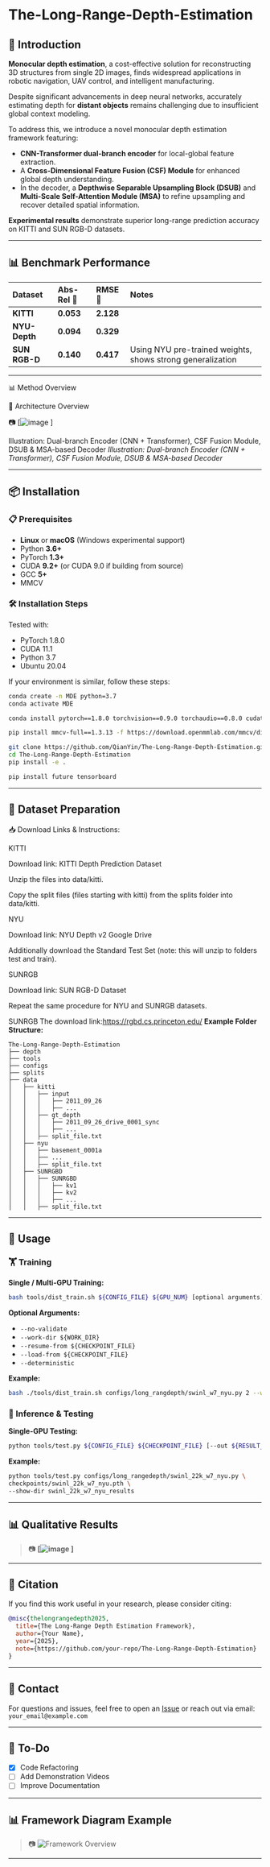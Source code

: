 # The-Long-Range-Depth-Estimation

## 📖 Introduction

**Monocular depth estimation**, a cost-effective solution for reconstructing 3D structures from single 2D images, finds widespread applications in robotic navigation, UAV control, and intelligent manufacturing.

Despite significant advancements in deep neural networks, accurately estimating depth for **distant objects** remains challenging due to insufficient global context modeling.

To address this, we introduce a novel monocular depth estimation framework featuring:

* **CNN-Transformer dual-branch encoder** for local-global feature extraction.
* A **Cross-Dimensional Feature Fusion (CSF) Module** for enhanced global depth understanding.
* In the decoder, a **Depthwise Separable Upsampling Block (DSUB)** and **Multi-Scale Self-Attention Module (MSA)** to refine upsampling and recover detailed spatial information.

**Experimental results** demonstrate superior long-range prediction accuracy on KITTI and SUN RGB-D datasets.

---

## 📊 Benchmark Performance

| Dataset       | Abs-Rel 🔽 | RMSE 🔽   | Notes                                                      |
| :------------ | :--------- | :-------- | :--------------------------------------------------------- |
| **KITTI**     | **0.053**  | **2.128** |                                                            |
| **NYU-Depth** | **0.094**  | **0.329** |                                                            |
 **SUN RGB-D**  | **0.140**  | **0.417** | Using NYU pre-trained weights, shows strong generalization
---

📊 Method Overview

📌 Architecture Overview

📷 [![image](https://github.com/user-attachments/assets/2736fe56-3299-4fb9-85aa-364612fc581f)
]

Illustration: Dual-branch Encoder (CNN + Transformer), CSF Fusion Module, DSUB & MSA-based Decoder
*Illustration: Dual-branch Encoder (CNN + Transformer), CSF Fusion Module, DSUB & MSA-based Decoder*

---

## 📦 Installation

### 📋 Prerequisites

* **Linux** or **macOS** (Windows experimental support)
* Python **3.6+**
* PyTorch **1.3+**
* CUDA **9.2+** (or CUDA 9.0 if building from source)
* GCC **5+**
* MMCV

### 🛠️ Installation Steps

Tested with:

* PyTorch 1.8.0
* CUDA 11.1
* Python 3.7
* Ubuntu 20.04

If your environment is similar, follow these steps:

```bash
conda create -n MDE python=3.7
conda activate MDE

conda install pytorch==1.8.0 torchvision==0.9.0 torchaudio==0.8.0 cudatoolkit=11.1 -c pytorch -c conda-forge

pip install mmcv-full==1.3.13 -f https://download.openmmlab.com/mmcv/dist/cu111/torch1.8.0/index.html

git clone https://github.com/QianYin/The-Long-Range-Depth-Estimation.git
cd The-Long-Range-Depth-Estimation
pip install -e .

pip install future tensorboard
```

---

## 📂 Dataset Preparation
📥 Download Links & Instructions:

KITTI

Download link: KITTI Depth Prediction Dataset

Unzip the files into data/kitti.

Copy the split files (files starting with kitti) from the splits folder into data/kitti.

NYU

Download link: NYU Depth v2 Google Drive

Additionally download the Standard Test Set (note: this will unzip to folders test and train).

SUNRGB

Download link: SUN RGB-D Dataset

Repeat the same procedure for NYU and SUNRGB datasets.

SUNRGB
The download link:https://rgbd.cs.princeton.edu/
**Example Folder Structure:**

```
The-Long-Range-Depth-Estimation
├── depth
├── tools
├── configs
├── splits
├── data
│   ├── kitti
│   │   ├── input
│   │   │   ├── 2011_09_26
│   │   │   ├── ...
│   │   ├── gt_depth
│   │   │   ├── 2011_09_26_drive_0001_sync
│   │   │   ├── ...
│   │   ├── split_file.txt
│   ├── nyu
│   │   ├── basement_0001a
│   │   ├── ...
│   │   ├── split_file.txt
│   ├── SUNRGBD
│   │   ├── SUNRGBD
│   │   │   ├── kv1
│   │   │   ├── kv2
│   │   │   ├── ...
│   │   ├── split_file.txt
```

---

## 🚀 Usage

### 🏋️ Training

**Single / Multi-GPU Training:**

```bash
bash tools/dist_train.sh ${CONFIG_FILE} ${GPU_NUM} [optional arguments]
```

**Optional Arguments:**

* `--no-validate`
* `--work-dir ${WORK_DIR}`
* `--resume-from ${CHECKPOINT_FILE}`
* `--load-from ${CHECKPOINT_FILE}`
* `--deterministic`

**Example:**

```bash
bash ./tools/dist_train.sh configs/long_rangdepth/swinl_w7_nyu.py 2 --work-dir work_dirs/saves/long_rangedepth/swinl_w7_nyu
```

### 🧪 Inference & Testing

**Single-GPU Testing:**

```bash
python tools/test.py ${CONFIG_FILE} ${CHECKPOINT_FILE} [--out ${RESULT_FILE}] [--eval ${EVAL_METRICS}] [--show]
```

**Example:**

```bash
python tools/test.py configs/long_rangedepth/swinl_22k_w7_nyu.py \
checkpoints/swinl_22k_w7_nyu.pth \
--show-dir swinl_22k_w7_nyu_results
```

---

## 📊 Qualitative Results

> 📷 **\[![image](https://github.com/user-attachments/assets/8d2871ea-8258-4056-9742-5a4b11074995)
]**

---

## 📖 Citation

If you find this work useful in your research, please consider citing:

```bibtex
@misc{thelongrangedepth2025,
  title={The Long-Range Depth Estimation Framework},
  author={Your Name},
  year={2025},
  note={https://github.com/your-repo/The-Long-Range-Depth-Estimation}
}
```

---

## 📩 Contact

For questions and issues, feel free to open an [Issue](https://github.com/your-repo/The-Long-Range-Depth-Estimation/issues) or reach out via email: `your_email@example.com`

---

## 📌 To-Do

* [x] Code Refactoring
* [ ] Add Demonstration Videos
* [ ] Improve Documentation

---

## 📊 Framework Diagram Example

> 📷 ![Framework Overview](docs/framework_overview.png)

---


